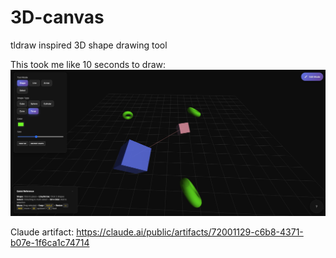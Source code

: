 # 3D-canvas
tldraw inspired 3D shape drawing tool

This took me like 10 seconds to draw:
![3D canvas example](3D_canvas_example.png)

Claude artifact: https://claude.ai/public/artifacts/72001129-c6b8-4371-b07e-1f6ca1c74714

